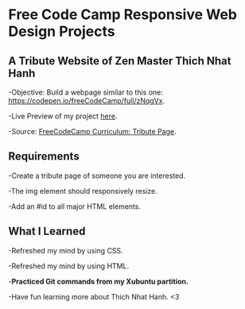 # Free Code Camp Responsive Web Design Projects

## A Tribute Website of Zen Master Thich Nhat Hanh

 -Objective: Build a webpage similar to this one: https://codepen.io/freeCodeCamp/full/zNqgVx.

 -Live Preview of my project [here](https://jhalicea.github.io/tribute-page-fcc/).

 -Source: [FreeCodeCamp Curriculum: Tribute Page](https://www.freecodecamp.org/learn/responsive-web-design/responsive-web-design-projects/build-a-tribute-page).

## Requirements

 -Create a tribute page of someone you are interested.

 -The img element should responsively resize.

 -Add an #id to all major HTML elements.

## What I Learned

 -Refreshed my mind by using CSS.

 -Refreshed my mind by using HTML.

 -**Practiced Git commands from my Xubuntu partition.**

 -Have fun learning more about Thich Nhat Hanh. <3

